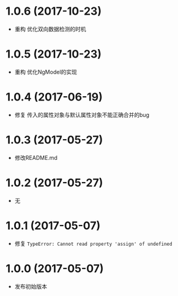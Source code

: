 # 1.0.6 (2017-10-23)

- 重构 优化双向数据检测的时机

# 1.0.5 (2017-10-23)

- 重构 优化NgModel的实现

# 1.0.4 (2017-06-19)

- 修复 传入的属性对象与默认属性对象不能正确合并的bug

# 1.0.3 (2017-05-27)

- 修改README.md

# 1.0.2 (2017-05-27)

- 无

# 1.0.1 (2017-05-07)

- 修复 `TypeError: Cannot read property 'assign' of undefined`

# 1.0.0 (2017-05-07)

- 发布初始版本
